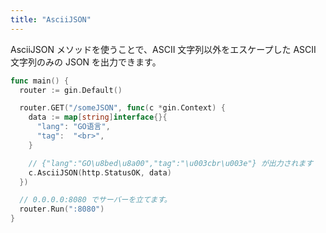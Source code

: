 ```yaml
---
title: "AsciiJSON"
---
```


AsciiJSON メソッドを使うことで、ASCII 文字列以外をエスケープした
ASCII 文字列のみの JSON を出力できます。

```go
func main() {
  router := gin.Default()

  router.GET("/someJSON", func(c *gin.Context) {
    data := map[string]interface{}{
      "lang": "GO语言",
      "tag":  "<br>",
    }

    // {"lang":"GO\u8bed\u8a00","tag":"\u003cbr\u003e"} が出力されます
    c.AsciiJSON(http.StatusOK, data)
  })

  // 0.0.0.0:8080 でサーバーを立てます。
  router.Run(":8080")
}
```
